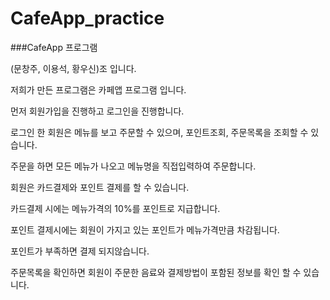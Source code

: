 # CafeApp_practice

###CafeApp 프로그램

(문창주, 이용석, 황우신)조 입니다.

저희가 만든 프로그램은 카페앱 프로그램 입니다.

먼저 회원가입을 진행하고 로그인을 진행합니다.

로그인 한 회원은 메뉴를 보고 주문할 수 있으며, 포인트조회, 주문목록을 조회할 수 있습니다.

주문을 하면 모든 메뉴가 나오고 메뉴명을 직접입력하여 주문합니다. 

회원은 카드결제와 포인트 결제를 할 수 있습니다.

카드결제 시에는 메뉴가격의 10%를 포인트로 지급합니다.

포인트 결제시에는 회원이 가지고 있는 포인트가 메뉴가격만큼 차감됩니다. 

포인트가 부족하면 결제 되지않습니다.

주문목록을 확인하면 회원이 주문한 음료와 결제방법이 포함된 정보를 확인 할 수 있습니다.
